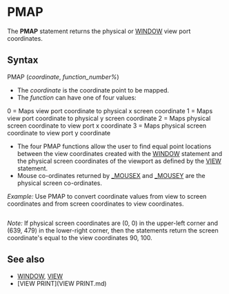# PMAP

The **PMAP** statement returns the physical or [WINDOW](WINDOW.md) view port coordinates.

  

## Syntax

PMAP (*coordinate*, *function_number%*)
  

* The *coordinate* is the coordinate point to be mapped.
* The *function* can have one of four values:

0 = Maps view port coordinate to physical x screen coordinate
1 = Maps view port coordinate to physical y screen coordinate
2 = Maps physical screen coordinate to view port x coordinate
3 = Maps physical screen coordinate to view port y coordinate
* The four PMAP functions allow the user to find equal point locations between the view coordinates created with the [WINDOW](WINDOW.md) statement and the physical screen coordinates of the viewport as defined by the [VIEW](VIEW.md) statement.
* Mouse co-ordinates returned by [_MOUSEX](_MOUSEX.md) and [_MOUSEY](_MOUSEY.md) are the physical screen co-ordinates.

  

*Example:* Use PMAP to convert coordinate values from view to screen coordinates and from screen coordinates to view coordinates.

``` [SCREEN](SCREEN.md) 12  'Coordinates of upper-left corner of the window is defined in following statement are (90,100) [WINDOW](WINDOW.md) [SCREEN](SCREEN.md) (90, 100)-(200, 200) 'coordinates of lower-right 'corner are 200, 200.  X = PMAP(90, 0)          ' X = 0 [PRINT](PRINT.md) X Y = PMAP(100, 1)         ' Y = 0 [PRINT](PRINT.md) Y  'These statements return the screen coordinates equal to the view coordinates 200, 200. X = PMAP(200, 0)         ' X = 639 [PRINT](PRINT.md) X Y = PMAP(200, 1)         ' Y = 479 [PRINT](PRINT.md) Y  'These statements return the view coordinates equal to the screen coordinates 0, 0 X = PMAP(0, 0) [PRINT](PRINT.md) X Y = PMAP(0, 0) [PRINT](PRINT.md) Y  'These statements return the view coordinates equal to the screen coordinates 639, 479. X = PMAP(639, 2)         ' X = 200 [PRINT](PRINT.md) X Y = PMAP(479, 3)         ' Y = 200 [PRINT](PRINT.md) Y  [SLEEP](SLEEP.md)                    ' pause before clearing view port [CLS](CLS.md) 1                    ' clear grahic view port [WINDOW](WINDOW.md)                   ' end graphic view port [END](END.md)  
```

*Note:* If physical screen coordinates are (0, 0) in the upper-left corner and (639, 479) in the lower-right corner, then the statements return the screen coordinate's equal to the view coordinates 90, 100.
  

## See also

* [WINDOW](WINDOW.md), [VIEW](VIEW.md)
* [VIEW PRINT](VIEW PRINT.md)

  
